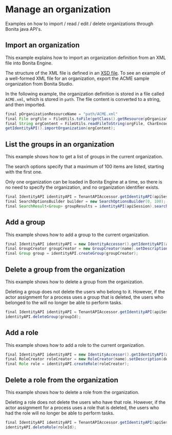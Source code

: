 # Manage an organization

Examples on how to import / read / edit / delete organizations through Bonita java API's.

## Import an organization

This example explains how to import an organization definition from an XML file into Bonita Engine. 

The structure of the XML file is defined in an [XSD file](organization-overview.md). 
To see an example of a well-formed XML file for an organization, export the ACME sample organization from Bonita Studio.

In the following example, the organization definition is stored in a file called `ACME.xml`, which is stored in `path`. The file content is converted to a string, and then imported.
```groovy
final pOrganizationResourceName = "path/ACME.xml"
final File orgFile = FileUtils.toFile(getClass().getResource(pOrganizationResourceName));
final String orgContent = FileUtils.readFileToString(orgFile, CharEncoding.UTF_8);
getIdentityAPI().importOrganization(orgContent);
```

## List the groups in an organization

This example shows how to get a list of groups in the current organization.

The search options specify that a maximum of 100 items are listed, starting with the first one.

Only one organization can be loaded in Bonita Engine at a time, so there is no need to specify the organization, and no organization identifier exists.
```groovy
final IdentityAPI identityAPI = TenantAPIAccessor.getIdentityAPI(apiSession);
final SearchOptionsBuilder builder = new SearchOptionsBuilder(0, 100);
final SearchResult<Group> groupResults = identityAPI(apiSession).searchGroups(builder.done());
```

## Add a group

This example shows how to add a group to the current organization.
```groovy
final IdentityAPI identityAPI = new IdentityAccessor().getIdentityAPI(apiSession);
final GroupCreator groupCreator = new GroupCreator(name).setDescription(description);
final Group group = identityAPI.createGroup(groupCreator);
```

## Delete a group from the organization

This example shows how to delete a group from the organization.

Deleting a group does not delete the users who belong to it. However, if the actor assignment for a process uses a group that is deleted, the users who belonged to the will no longer be able to perform tasks.
```groovy
final IdentityAPI identityAPI = TenantAPIAccessor.getIdentityAPI(apiSession);
identityAPI.deleteGroup(groupId);
```

## Add a role

This example shows how to add a role to the current organization.
```groovy
final IdentityAPI identityAPI = new IdentityAccessor().getIdentityAPI(apiSession);
final RoleCreator roleCreator = new RoleCreator(name).setDescription(description);
final Role role = identityAPI.createRole(roleCreator);
```

## Delete a role from the organization

This example shows how to delete a role from the organization.

Deleting a role does not delete the users who have that role. 
However, if the actor assignment for a process uses a role that is deleted, the users who had the role will no longer be able to perform tasks.
```groovy
final IdentityAPI identityAPI = TenantAPIAccessor.getIdentityAPI(apiSession);
identityAPI.deleteRole(roleId);
```
